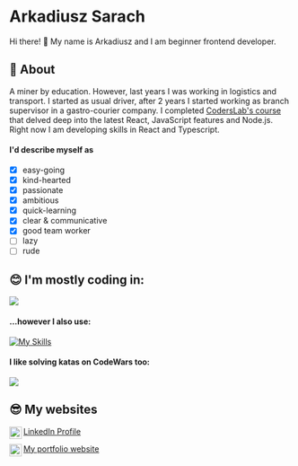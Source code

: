 # Arkadiusz Sarach 

Hi there! :handshake:
My name is Arkadiusz and I am beginner frontend developer.

##  :wave:  About
A miner by education. However, last years I was working in logistics and transport. I started as usual driver, after 2 years I started working as branch supervisor in a gastro-courier company. I completed [CodersLab's course](https://coderslab.pl/pl/javascript-developer-react)  that delved deep into the latest React, JavaScript features and Node.js. Right now I am developing skills in React and Typescript.


#### I'd describe myself as
- [x] easy-going
- [x] kind-hearted
- [x] passionate
- [x] ambitious
- [x] quick-learning
- [x] clear & communicative
- [x] good team worker
- [ ] lazy
- [ ] rude

## :blush: I'm mostly coding in: 
<img src="https://github-readme-stats.vercel.app/api/top-langs?username=ajek1993&layout=compact"/>

#### ...however I also use:

[![My Skills](https://skillicons.dev/icons?i=html,css,sass,js,ts,react,nextjs,nodejs,firebase,npm,materialui,postman,babel,webpack,vercel,git,vscode&perline=10)](https://skillicons.dev)

#### I like solving katas on CodeWars too:

<img src="https://www.codewars.com/users/Ajek1993/badges/large"/>

## :sunglasses: My websites

[LinkedIn Profile<img align="left" alt="Arkadiusz Sarach LinkedIn" width="22px" src="https://cdn.jsdelivr.net/npm/simple-icons@v3/icons/linkedin.svg" />](https://www.linkedin.com/in/arkadiusz-sarach/)<br />

[ My portfolio website<img align="left" alt="Arkadiusz Sarach Website" width="22px" src="https://skillicons.dev/icons?i=vercel" />](https://my-portoflio-mu.vercel.app/)


